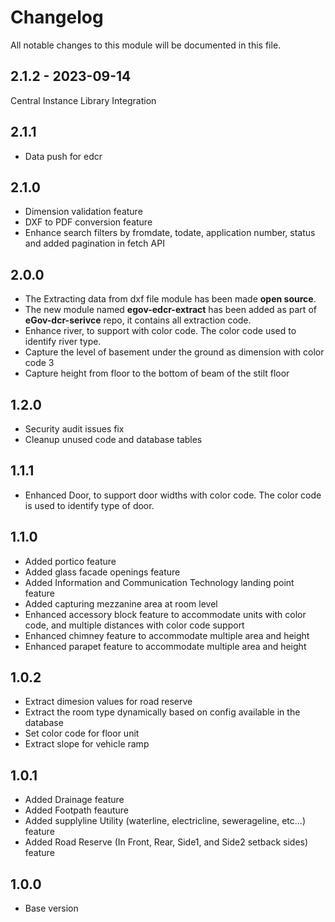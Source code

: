 # Changelog
All notable changes to this module will be documented in this file.

## 2.1.2 - 2023-09-14
Central Instance Library Integration

## 2.1.1

- Data push for edcr

## 2.1.0

- Dimension validation feature
- DXF to PDF conversion feature
- Enhance search filters by fromdate, todate, application number, status and added pagination in fetch API

## 2.0.0

- The Extracting data from dxf file module has been made **open source**.
- The new module named **egov-edcr-extract** has been added as part of **eGov-dcr-serivce** repo, it contains all extraction code.
- Enhance river, to support with color code. The color code used to identify river type.
- Capture the level of basement under the ground as dimension with color code 3
- Capture height from floor to the bottom of beam of the stilt floor

## 1.2.0

- Security audit issues fix
- Cleanup unused code and database tables

## 1.1.1

- Enhanced Door, to support door widths with color code. The color code is used to identify type of door.

## 1.1.0
- Added portico feature
- Added glass facade openings feature
- Added Information and Communication Technology landing point feature
- Added capturing mezzanine area at room level
- Enhanced accessory block feature to accommodate units with color code, and multiple distances with color code support
- Enhanced chimney feature to accommodate multiple area and height
- Enhanced parapet feature to accommodate multiple area and height

## 1.0.2

- Extract dimesion values for road reserve
- Extract the room type dynamically based on config available in the database
- Set color code for floor unit
- Extract slope for vehicle ramp

## 1.0.1

- Added Drainage feature
- Added Footpath feauture
- Added supplyline Utility (waterline, electricline, sewerageline, etc...) feature
- Added Road Reserve (In Front, Rear, Side1, and Side2 setback sides) feature

## 1.0.0

- Base version
